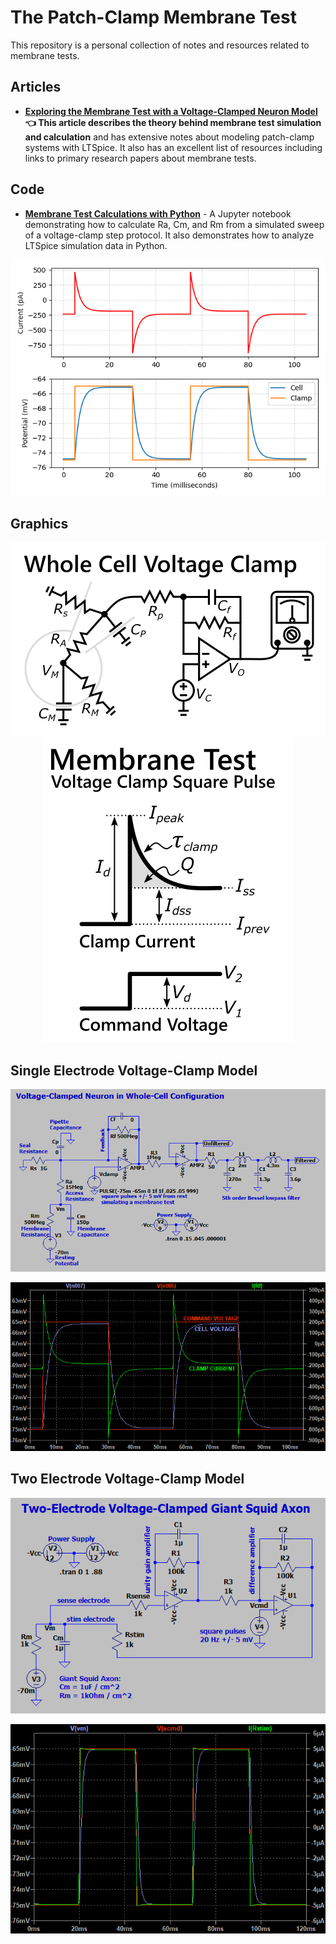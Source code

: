 # The Patch-Clamp Membrane Test

This repository is a personal collection of notes and resources related to membrane tests.

## Articles

* [**Exploring the Membrane Test with a Voltage-Clamped Neuron Model**](https://swharden.com/blog/2020-10-11-model-neuron-ltspice/) **👈 This article describes the theory behind membrane test simulation and calculation** and has extensive notes about modeling patch-clamp systems with LTSpice. It also has an excellent list of resources including links to primary research papers about membrane tests.

## Code

* [**Membrane Test Calculations with Python**](memtest/memtest-step.ipynb) - A Jupyter notebook demonstrating how to calculate Ra, Cm, and Rm from a simulated sweep of a voltage-clamp step protocol. It also demonstrates how to analyze LTSpice simulation data in Python.

<div align="center">

![](models/single-electrode-advanced/voltage-clamp-simple-fig1.png)

</div>

## Graphics

<div align="center">

![](dev/diagram/whole-cell-voltage-clamp-diagram.png)![](dev/diagram/voltage-clamp-square-membrane-test.png)

</div>

## Single Electrode Voltage-Clamp Model

<div align="center">

![](models/single-electrode-advanced/voltage-clamp-circuit.png)

![](models/single-electrode-advanced/voltage-clamp-simulation.png)

</div>

## Two Electrode Voltage-Clamp Model

<div align="center">

![](models/two-electrode/VC-two-electrode-circuit.png)

![](models/two-electrode/VC-two-electrode-simulation.png)

</div>
